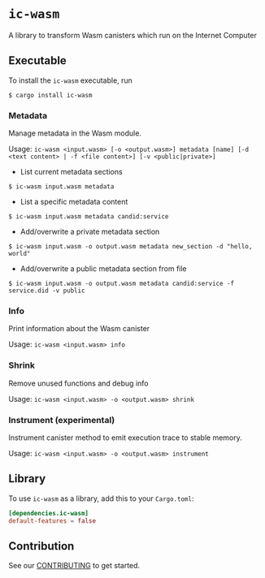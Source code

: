 # `ic-wasm`

A library to transform Wasm canisters which run on the Internet Computer

## Executable

To install the `ic-wasm` executable, run

```
$ cargo install ic-wasm
```

### Metadata

Manage metadata in the Wasm module.

Usage: `ic-wasm <input.wasm> [-o <output.wasm>] metadata [name] [-d <text content> | -f <file content>] [-v <public|private>]`

* List current metadata sections
``` 
$ ic-wasm input.wasm metadata
```

* List a specific metadata content
```
$ ic-wasm input.wasm metadata candid:service
```

* Add/overwrite a private metadata section
```
$ ic-wasm input.wasm -o output.wasm metadata new_section -d "hello, world"
```

* Add/overwrite a public metadata section from file
```
$ ic-wasm input.wasm -o output.wasm metadata candid:service -f service.did -v public
```

### Info

Print information about the Wasm canister

Usage: `ic-wasm <input.wasm> info`

### Shrink

Remove unused functions and debug info

Usage: `ic-wasm <input.wasm> -o <output.wasm> shrink`

### Instrument (experimental)

Instrument canister method to emit execution trace to stable memory.

Usage: `ic-wasm <input.wasm> -o <output.wasm> instrument`

## Library

To use `ic-wasm` as a library, add this to your `Cargo.toml`:

```toml
[dependencies.ic-wasm]
default-features = false
```

## Contribution

See our [CONTRIBUTING](.github/CONTRIBUTING.md) to get started.
